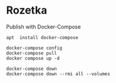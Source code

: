 # Rozetka
Publish with Docker-Compose
```
apt  install docker-compose

docker-compose config
docker-compose pull
docker compose up -d

docker-compose down
docker-compose down --rmi all --volumes
